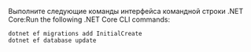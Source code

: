 
<span data-ttu-id="7e3d4-101">Выполните следующие команды интерфейса командной строки .NET Core:</span><span class="sxs-lookup"><span data-stu-id="7e3d4-101">Run the following .NET Core CLI commands:</span></span>

```dotnetcli
dotnet ef migrations add InitialCreate
dotnet ef database update
```
